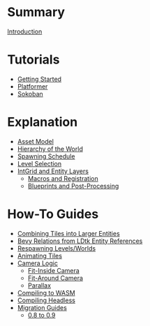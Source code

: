 # Summary

[Introduction](README.md)
# Tutorials
- [Getting Started]()
- [Platformer]()
- [Sokoban]()
# Explanation
- [Asset Model]()
- [Hierarchy of the World]()
- [Spawning Schedule]()
- [Level Selection]()
- [IntGrid and Entity Layers]()
  - [Macros and Registration]()
  - [Blueprints and Post-Processing]()
# How-To Guides
- [Combining Tiles into Larger Entities]()
- [Bevy Relations from LDtk Entity References]()
- [Respawning Levels/Worlds]()
- [Animating Tiles]()
- [Camera Logic]()
  - [Fit-Inside Camera]()
  - [Fit-Around Camera]()
  - [Parallax]()
- [Compiling to WASM]()
- [Compiling Headless]()
- [Migration Guides]()
  - [0.8 to 0.9]()
